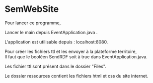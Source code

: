 # SemWebSite

Pour lancer ce programme, 

Lancer le main depuis EventApplication.java .

L'application est utilisable depuis : localhost:8080.

Pour créer les fichiers ttl et les envoyer à la plateforme territoire,  
Il faut que le booléen SendRDF soit à true dans EventApplication.java.

Les fichier ttl sont présent dans le dossier "Files".

Le dossier ressources contient les fichiers html et css du site internet.
